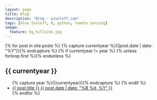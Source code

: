 ```yaml
---
layout: page
title: Blog
description: "Blog - azvoleff.com"
tags: [Alex Zvoleff, R, python, remote sensing]
image:
  feature: bg_hillside.jpg
---
```


{% for post in site.posts %}
{% capture currentyear %}{{post.date | date: "%Y"}}{% endcapture %}
{% if currentyear != year %}
{% unless forloop.first %}</ul>{% endunless %}
<h2>{{ currentyear }}</h2>
<ul class="post-list">
{% capture year %}{{currentyear}}{% endcapture %} 
{% endif %}
<li><article><a href="{{ site.url }}{{ post.url }}">{{ post.title }} <span class="entry-date"><time datetime="{{ post.date | date_to_xmlschema }}">{{ post.date | date: "%B %d, %Y" }}</time></span></a></article></li>
{% endfor %}

